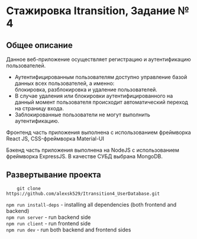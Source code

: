 # Стажировка Itransition, Задание № 4

## Общее описание

Данное веб-приложение осуществляет регистрацию и аутентификацию пользователей.<br/>
- Аутентифицированным пользователям доступно управление базой данных всех пользователей, а именно:<br/>
блокировка, разблокировка и удаление пользователей.<br/>
- В случае удаления или блокировки аутентифицированного на данный момент пользователя происходит автоматический переход на страницу входа.<br/>
- Заблокированные пользователи не могут выполнить аутентификацию.

Фронтенд часть приложения выполнена с использованием фреймворка React JS, CSS-фреймворка Material-UI

Бэкенд часть приложения выполнена на NodeJS с использованием фреймворка ExpressJS.
В качестве СУБД выбрана MongoDB.

## Развертывание проекта
```
    git clone https://github.com/alexsk529/Itransition4_UserDatabase.git
```
``` npm run install-deps ``` - installing all dependencies (both frontend and backend) <br/>
``` npm run server ``` - run backend side <br/>
``` npm run client ``` - run frontend side <br/>
``` npm run dev ``` - run both backend and frontend sides
